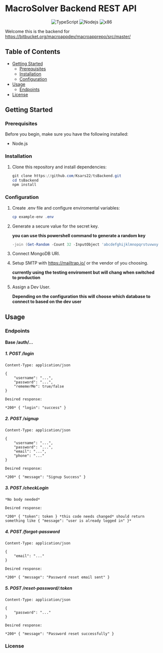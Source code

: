 # MacroSolver Backend REST API

<p align="center">
    <img src="https://img.shields.io/badge/language-typescript-%23f34b7d.svg?style=for-the-badge&logo=appveyor" alt="TypeScript">
    <img src="https://img.shields.io/badge/runtime-NodeJs-0078d7.svg?style=for-the-badge&logo=appveyor" alt="Nodejs">
    <img src="https://img.shields.io/badge/framework-express.js-green.svg?style=for-the-badge&logo=appveyor" alt="x86">
</p>

Welcome this is the backend for https://bitbucket.org/macroappdev/macroapprepo/src/master/

## Table of Contents

-   [Getting Started](#getting-started)
    -   [Prerequisites](#prerequisites)
    -   [Installation](#installation)
    -   [Configuration](#configuration)
-   [Usage](#usage)
    -   [Endpoints](#endpoints)
-   [License](#license)

## Getting Started

### Prerequisites

Before you begin, make sure you have the following installed:

-   Node.js

### Installation

1. Clone this repository and install dependencies:

    ```powershell
    git clone https://github.com/Ksars22/tsBackend.git
    cd tsBackend
    npm install
    ```

### Configuration

1. Create .env file and configure enviromental variables:

    ```powershell
    cp example-env .env
    ```

2. Generate a secure value for the secret key.

    **you can use this powershell command to generate a random key**

    ```powershell
    -join (Get-Random -Count 32 -InputObject 'abcdefghijklmnopqrstuvwxyzABCDEFGHIJKLMNOPQRSTUVWXYZ0123456789'.ToCharArray())
    ```

3. Connect MongoDB URI.

4. Setup SMTP with https://mailtrap.io/ or the vendor of you choosing.

    **currently using the testing enviroment but will chang when switched to production**

5. Assign a Dev User.

    **Depending on the configuration this will choose which database to connect to based on the dev user**

## Usage

### Endpoints

#### Base /auth/...

##### 1. POST /login

    Content-Type: application/json

    {
        "username": "...",
        "password": "...",
        "rememerMe": true/false
    }

    Desired response:

    *200* { "login": "success" }

##### 2. POST /signup

    Content-Type: application/json

    {
        "username": "...",
        "password": "...",
        "email": "...",
        "phone": "..."
    }

    Desired response:

    *200* { "message": "Signup Success" }

##### 3. POST /checkLogin

    *No body needed*

    Desired response:

    *200* { "token": token } *this code needs changed* should return something like { "message": "user is already logged in" }*

##### 4. POST /forgot-password

    Content-Type: application/json

    {
        "email": "..."
    }

    Desired response:

    *200* { "message": "Password reset email sent" }

##### 5. POST /reset-password/:token

    Content-Type: application/json

    {
        "password": "..."
    }

    Desired response:

    *200* { "message": "Password reset successfully" }

### License
